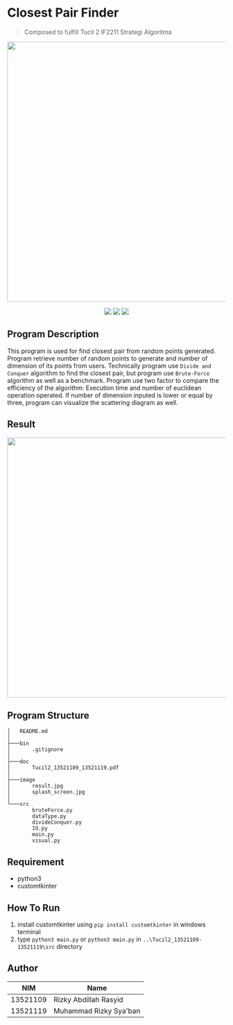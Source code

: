 # Closest Pair Finder

> Composed to fulfill Tucil 2 IF2211 Strategi Algoritma
<p align="center">
    <img src="https://github.com/mrsyaban/Tucil2_13521109-13521119/blob/main/image/splash_screen.jpg" width="600">
</p>
<p align="center">
<img src="https://img.shields.io/badge/python-3670A0?style=for-the-badge&logo=python&logoColor=ffdd54">
<img src="https://img.shields.io/badge/github-%23121011.svg?style=for-the-badge&logo=github&logoColor=white">
<img src="https://img.shields.io/badge/Line-00C300?style=for-the-badge&logo=line&logoColor=white">
</p>

## Program Description

This program is used for find closest pair from random points generated. Program retrieve number of random points to generate and number of dimension of its points from users. Technically program use `Divide and Conquer` algorithm to find the closest pair, but program use `Brute-Force` algorithm as well as a benchmark. Program use two factor to compare the efficiency of the algorithm: Execution time and number of euclidean operation operated. If number of dimension inputed is lower or equal by three, program can visualize the scattering diagram as well.

## Result

<p align="center">
    <img src="https://github.com/mrsyaban/Tucil2_13521109-13521119/blob/main/image/result.jpg" width="600">
</p>

## Program Structure
```
│   README.md
│
├───bin
│       .gitignore
│
├───doc
│       Tucil2_13521109_13521119.pdf
│
├───image
│       result.jpg
│       splash_screen.jpg
│
└───src
        bruteForce.py
        dataType.py
        divideConquer.py
        IO.py
        main.py
        visual.py
```
## Requirement

- python3
- customtkinter

## How To Run

1. install customtkinter using `pip install customtkinter` in windows terminal 
2. type `python3 main.py` or `python3 main.py`  in `..\Tucil2_13521109-13521119\src` directory

## Author
| NIM      | Name                   |
| -------- | ---------------------- |
| 13521109 | Rizky Abdillah Rasyid  |
| 13521119 | Muhammad Rizky Sya'ban |
